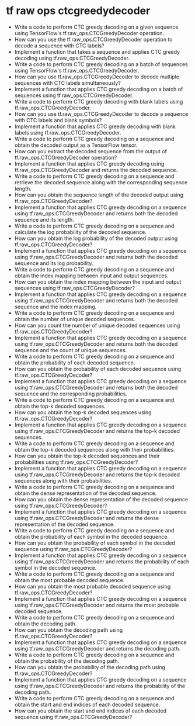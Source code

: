 # tf raw ops ctcgreedydecoder

- Write a code to perform CTC greedy decoding on a given sequence using TensorFlow's tf.raw_ops.CTCGreedyDecoder operation.
- How can you use the tf.raw_ops.CTCGreedyDecoder operation to decode a sequence with CTC labels?
- Implement a function that takes a sequence and applies CTC greedy decoding using tf.raw_ops.CTCGreedyDecoder.
- Write a code to perform CTC greedy decoding on a batch of sequences using TensorFlow's tf.raw_ops.CTCGreedyDecoder.
- How can you use tf.raw_ops.CTCGreedyDecoder to decode multiple sequences with CTC labels simultaneously?
- Implement a function that applies CTC greedy decoding on a batch of sequences using tf.raw_ops.CTCGreedyDecoder.
- Write a code to perform CTC greedy decoding with blank labels using tf.raw_ops.CTCGreedyDecoder.
- How can you use tf.raw_ops.CTCGreedyDecoder to decode a sequence with CTC labels and blank symbols?
- Implement a function that applies CTC greedy decoding with blank labels using tf.raw_ops.CTCGreedyDecoder.
- Write a code to perform CTC greedy decoding on a sequence and obtain the decoded output as a TensorFlow tensor.
- How can you extract the decoded sequence from the output of tf.raw_ops.CTCGreedyDecoder operation?
- Implement a function that applies CTC greedy decoding using tf.raw_ops.CTCGreedyDecoder and returns the decoded sequence.
- Write a code to perform CTC greedy decoding on a sequence and retrieve the decoded sequence along with the corresponding sequence length.
- How can you obtain the sequence length of the decoded output using tf.raw_ops.CTCGreedyDecoder?
- Implement a function that applies CTC greedy decoding on a sequence using tf.raw_ops.CTCGreedyDecoder and returns both the decoded sequence and its length.
- Write a code to perform CTC greedy decoding on a sequence and calculate the log probability of the decoded sequence.
- How can you obtain the log probability of the decoded output using tf.raw_ops.CTCGreedyDecoder?
- Implement a function that applies CTC greedy decoding on a sequence using tf.raw_ops.CTCGreedyDecoder and returns both the decoded sequence and its log probability.
- Write a code to perform CTC greedy decoding on a sequence and obtain the index mapping between input and output sequences.
- How can you obtain the index mapping between the input and output sequences using tf.raw_ops.CTCGreedyDecoder?
- Implement a function that applies CTC greedy decoding on a sequence using tf.raw_ops.CTCGreedyDecoder and returns both the decoded sequence and the index mapping.
- Write a code to perform CTC greedy decoding on a sequence and obtain the number of unique decoded sequences.
- How can you count the number of unique decoded sequences using tf.raw_ops.CTCGreedyDecoder?
- Implement a function that applies CTC greedy decoding on a sequence using tf.raw_ops.CTCGreedyDecoder and returns both the decoded sequence and the count of unique sequences.
- Write a code to perform CTC greedy decoding on a sequence and obtain the probability of each decoded sequence.
- How can you obtain the probability of each decoded sequence using tf.raw_ops.CTCGreedyDecoder?
- Implement a function that applies CTC greedy decoding on a sequence using tf.raw_ops.CTCGreedyDecoder and returns both the decoded sequence and the corresponding probabilities.
- Write a code to perform CTC greedy decoding on a sequence and obtain the top-k decoded sequences.
- How can you obtain the top-k decoded sequences using tf.raw_ops.CTCGreedyDecoder?
- Implement a function that applies CTC greedy decoding on a sequence using tf.raw_ops.CTCGreedyDecoder and returns the top-k decoded sequences.
- Write a code to perform CTC greedy decoding on a sequence and obtain the top-k decoded sequences along with their probabilities.
- How can you obtain the top-k decoded sequences and their probabilities using tf.raw_ops.CTCGreedyDecoder?
- Implement a function that applies CTC greedy decoding on a sequence using tf.raw_ops.CTCGreedyDecoder and returns the top-k decoded sequences along with their probabilities.
- Write a code to perform CTC greedy decoding on a sequence and obtain the dense representation of the decoded sequence.
- How can you obtain the dense representation of the decoded sequence using tf.raw_ops.CTCGreedyDecoder?
- Implement a function that applies CTC greedy decoding on a sequence using tf.raw_ops.CTCGreedyDecoder and returns the dense representation of the decoded sequence.
- Write a code to perform CTC greedy decoding on a sequence and obtain the probability of each symbol in the decoded sequence.
- How can you obtain the probability of each symbol in the decoded sequence using tf.raw_ops.CTCGreedyDecoder?
- Implement a function that applies CTC greedy decoding on a sequence using tf.raw_ops.CTCGreedyDecoder and returns the probability of each symbol in the decoded sequence.
- Write a code to perform CTC greedy decoding on a sequence and obtain the most probable decoded sequence.
- How can you obtain the most probable decoded sequence using tf.raw_ops.CTCGreedyDecoder?
- Implement a function that applies CTC greedy decoding on a sequence using tf.raw_ops.CTCGreedyDecoder and returns the most probable decoded sequence.
- Write a code to perform CTC greedy decoding on a sequence and obtain the decoding path.
- How can you obtain the decoding path using tf.raw_ops.CTCGreedyDecoder?
- Implement a function that applies CTC greedy decoding on a sequence using tf.raw_ops.CTCGreedyDecoder and returns the decoding path.
- Write a code to perform CTC greedy decoding on a sequence and obtain the probability of the decoding path.
- How can you obtain the probability of the decoding path using tf.raw_ops.CTCGreedyDecoder?
- Implement a function that applies CTC greedy decoding on a sequence using tf.raw_ops.CTCGreedyDecoder and returns the probability of the decoding path.
- Write a code to perform CTC greedy decoding on a sequence and obtain the start and end indices of each decoded sequence.
- How can you obtain the start and end indices of each decoded sequence using tf.raw_ops.CTCGreedyDecoder?